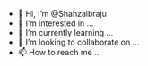- 👋 Hi, I’m @Shahzaibraju
- 👀 I’m interested in ...
- 🌱 I’m currently learning ...
- 💞️ I’m looking to collaborate on ...
- 📫 How to reach me ...

<!---
Shahzaibraju/Shahzaibraju is a ✨ special ✨ repository because its `README.md` (this file) appears on your GitHub profile.
You can click the Preview link to take a look at your changes.
--->

